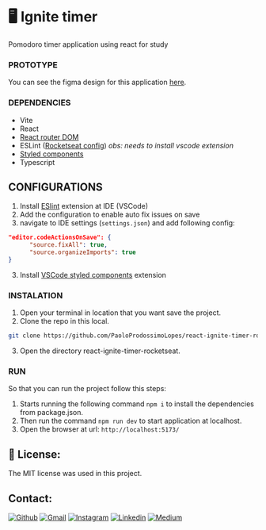 # 🖥 Ignite timer
Pomodoro timer application using react for study

### PROTOTYPE
You can see the figma design for this application [here](https://www.figma.com/file/DwEyYpHIC5HpQnA03z9Lul/Ignite-Timer-(Community)?node-id=0%3A1&t=9hSkR6bwMsK2SAkK-1).

### DEPENDENCIES
- Vite
- React
- [React router DOM]()
- ESLint ([Rocketseat config]()) *obs: needs to install vscode extension*
- [Styled components](https://www.npmjs.com/package/styled-components)
- Typescript

## CONFIGURATIONS
1. Install [ESlint](https://marketplace.visualstudio.com/items?itemName=dbaeumer.vscode-eslint) extension at IDE (VSCode)
2. Add the configuration to enable auto fix issues on save
  1. navigate to IDE settings (`settings.json`) and add following config:
  ```json
  "editor.codeActionsOnSave": {
        "source.fixAll": true,
        "source.organizeImports": true
  }
  ```
3. Install [VSCode styled components](https://marketplace.visualstudio.com/items?itemName=styled-components.vscode-styled-components) extension

### INSTALATION
1. Open your terminal in location that you want save the project.
2. Clone the repo in this local.
```sh
git clone https://github.com/PaoloProdossimoLopes/react-ignite-timer-rocketseat.git
```
3. Open the directory react-ignite-timer-rocketseat.
   
### RUN
So that you can run the project follow this steps:
1. Starts running the following command `npm i` to install the dependencies from package.json.
2. Then run the command `npm run dev` to start application at localhost.
3. Open the browser at url: `http://localhost:5173/`


## 📃 License:
The MIT license was used in this project.

## Contact:
[![Github](https://img.shields.io/badge/GitHub-black?style=for-the-badge&logo=github&logoColor=white)](https://github.com/PaoloProdossimoLopes)
[![Gmail](https://img.shields.io/badge/Gmail-black?style=for-the-badge&logo=gmail&logoColor=white)](mailto:paolo.prodossimo.lopes@gmail.com)
[![Instagram](https://img.shields.io/badge/Instagram-black?style=for-the-badge&logo=instagram&logoColor=white)](https://www.instagram.com/ios.dev.br/)
[![Linkedin](https://img.shields.io/badge/LinkedIn-black?style=for-the-badge&logo=linkedin&logoColor=white)](https://www.linkedin.com/in/paoloprodossimolopes/)
[![Medium](https://img.shields.io/badge/Medium-black?style=for-the-badge&logo=medium&logoColor=white)](https://medium.com/@pprodossimo)

